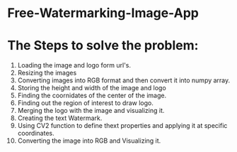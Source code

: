 # Free-Watermarking-Image-App

# The Steps to solve the problem:
1. Loading the image and logo form url's.
2. Resizing the images
3. Converting images into RGB format and then convert it into numpy array.
4. Storing the height and width of the image and logo
5. Finding the coornidates of the center of the image.
6. Finding out the region of interest to draw logo.
7. Merging the logo with the image and visualizing it.
8. Creating the text Watermark.
9. Using CV2 function to define thext properties and applying it at specific coordinates.
10. Converting the image into RGB and Visualizing it.
